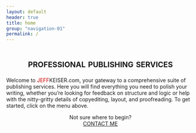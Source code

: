```yaml
---
layout: default
header: true
title: home
group: "navigation-01"
permalink: /
---
```


<div style="text-align: center">

<h1 style="font-variant: small-caps">professional publishing services</h1>
</div>

Welcome to <span style="font-family: 'Arial', sans-serif'"><span style="color: #cc0000">JEFF</span>KEISER.com</span>, your gateway to a comprehensive suite of publishing services. Here you will find everything you need to polish your writing, whether you’re looking for feedback on structure and logic or help with the nitty-gritty details of copyediting, layout, and proofreading. To get started, click on the menu above.

<div style="text-align: center">
Not sure where to begin?<br /><a href="mailto:info@jeffkeiser.com"><span class="contact-button">CONTACT ME</span></a>
</div>



<!--div>
<img style="width: 100px; margin-top: 200px" src="https://maxcdn.icons8.com/Android_L/PNG/512/Transport/under_construction-512.png">
<h2>Under Construction</h2>
<!/div-->
